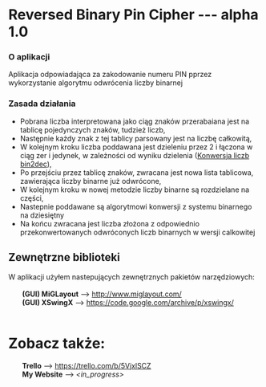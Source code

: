 # Reversed Binary Pin Cipher --- alpha 1.0

### O aplikacji<br />
Aplikacja odpowiadająca za zakodowanie numeru PIN pprzez wykorzystanie algorytmu odwrócenia liczby binarnej

### Zasada działania<br />
* Pobrana liczba interpretowana jako ciąg znaków przerabaiana jest na tablicę pojedynczych znaków, tudzież liczb,
* Następnie każdy znak z tej tablicy parsowany jest na liczbę całkowitą,
* W kolejnym kroku liczba poddawana jest dzieleniu przez 2 i łączona w ciąg zer i jedynek, w zależności od wyniku dzielenia (<a href="http://www.edu.godula.com/?zo=sl_bintodec">Konwersja liczb bin2dec</a>),
* Po przejściu przez tablicę znaków, zwracana jest nowa lista tablicowa, zawierająca liczby binarne już odwrócone,
* W kolejnym kroku w nowej metodzie liczby binarne są rozdzielane na części,
* Nastepnie poddawane są algorytmowi konwersji z systemu binarnego na dziesiętny
* Na końcu zwracana jest liczba złożona z odpowiednio przekonwertowanych odwróconych liczb binarnych w wersji calkowitej<br />
## Zewnętrzne biblioteki
W aplikacji użyłem nastepujących zewnętrznych pakietów narzędziowych: <br /><br />
&nbsp;&nbsp;&nbsp;&nbsp;&nbsp;&nbsp; **(GUI) MiGLayout** --> http://www.miglayout.com/ <br />
&nbsp;&nbsp;&nbsp;&nbsp;&nbsp;&nbsp; **(GUI) XSwingX** --> https://code.google.com/archive/p/xswingx/ <br /><br />

# Zobacz także:
 &nbsp;&nbsp;&nbsp;&nbsp;&nbsp;&nbsp; **Trello** --> https://trello.com/b/5VjxlSCZ <br />
 &nbsp;&nbsp;&nbsp;&nbsp;&nbsp;&nbsp; **My Website** --> *<in_progress>*
